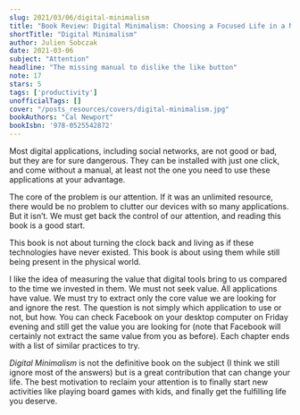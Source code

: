 ```yaml
---
slug: 2021/03/06/digital-minimalism
title: "Book Review: Digital Minimalism: Choosing a Focused Life in a Noisy World"
shortTitle: "Digital Minimalism"
author: Julien Sobczak
date: 2021-03-06
subject: "Attention"
headline: "The missing manual to dislike the like button"
note: 17
stars: 5
tags: ['productivity']
unofficialTags: []
cover: "/posts_resources/covers/digital-minimalism.jpg"
bookAuthors: "Cal Newport"
bookIsbn: '978-0525542872'
---
```



Most digital applications, including social networks, are not good or bad, but they are for sure dangerous. They can be installed with just one click, and come without a manual, at least not the one you need to use these applications at your advantage.

The core of the problem is our attention. If it was an unlimited resource, there would be no problem to clutter our devices with so many applications. But it isn’t. We must get back the control of our attention, and reading this book is a good start.

This book is not about turning the clock back and living as if these technologies have never existed. This book is about using them while still being present in the physical world.

I like the idea of measuring the value that digital tools bring to us compared to the time we invested in them. We must not seek value. All applications have value. We must try to extract only the core value we are looking for and ignore the rest. The question is not simply which application to use or not, but how. You can check Facebook on your desktop computer on Friday evening and still get the value you are looking for (note that Facebook will certainly not extract the same value from you as before). Each chapter ends with a list of similar practices to try.

_Digital Minimalism_ is not the definitive book on the subject (I think we still ignore most of the answers) but is a great contribution that can change your life. The best motivation to reclaim your attention is to finally start new activities like playing board games with kids, and finally get the fulfilling life you deserve.

